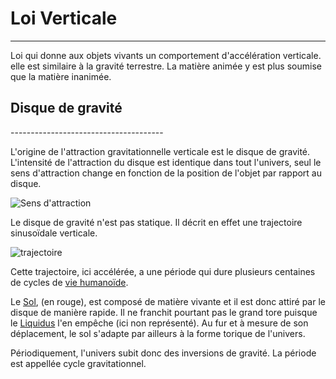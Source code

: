 # Loi Verticale

----


Loi qui donne aux objets vivants un comportement d'accélération verticale. elle est similaire à la gravité terrestre. La matière animée y est plus soumise que la matière inanimée.

<h2 name=gravdisc>Disque de gravité</h2>
--------------------------------------

L'origine de l'attraction gravitationnelle verticale est le disque de gravité. L'intensité de l'attraction du disque est identique dans tout l'univers, seul le sens d'attraction change en fonction de la position de l'objet par rapport au disque.

![Sens d'attraction](../ressources/loi_verticale_sens.png)

Le disque de gravité n'est pas statique. Il décrit en effet une trajectoire sinusoïdale verticale.

![trajectoire](../ressources/grav_sol.gif)

Cette trajectoire, ici accélérée, a une période qui dure plusieurs centaines de cycles de [vie humanoïde](../Humanoides/humanoides.md#cycle). 

Le [Sol](../Ecosystemes/sol.md), (en rouge), est composé de matière vivante et il est donc attiré par le disque de manière rapide. Il ne franchit pourtant pas le grand tore puisque le [Liquidus](liquidus.md) l'en empêche (ici non représenté). Au fur et à mesure de son déplacement, le sol s'adapte par ailleurs à la forme torique de l'univers.

Périodiquement, l'univers subit donc des inversions de gravité. La période est appellée cycle gravitationnel.